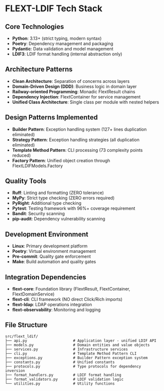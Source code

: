 # FLEXT-LDIF Tech Stack

## Core Technologies

- **Python**: 3.13+ (strict typing, modern syntax)
- **Poetry**: Dependency management and packaging
- **Pydantic**: Data validation and model management
- **LDIF3**: LDIF format handling (internal abstraction only)

## Architecture Patterns

- **Clean Architecture**: Separation of concerns across layers
- **Domain-Driven Design (DDD)**: Business logic in domain layer
- **Railway-oriented Programming**: Monadic FlextResult chains
- **Dependency Injection**: FlextContainer for service management
- **Unified Class Architecture**: Single class per module with nested helpers

## Design Patterns Implemented

- **Builder Pattern**: Exception handling system (127+ lines duplication eliminated)
- **Strategy Pattern**: Exception handling strategies (all duplication eliminated)
- **Template Method Pattern**: CLI processing (73 complexity points reduced)
- **Factory Pattern**: Unified object creation through FlextLDIFModels.Factory

## Quality Tools

- **Ruff**: Linting and formatting (ZERO tolerance)
- **MyPy**: Strict type checking (ZERO errors required)
- **PyRight**: Additional type checking
- **Pytest**: Testing framework with 96%+ coverage requirement
- **Bandit**: Security scanning
- **pip-audit**: Dependency vulnerability scanning

## Development Environment

- **Linux**: Primary development platform
- **Poetry**: Virtual environment management
- **Pre-commit**: Quality gate enforcement
- **Make**: Build automation and quality gates

## Integration Dependencies

- **flext-core**: Foundation library (FlextResult, FlextContainer, FlextDomainService)
- **flext-cli**: CLI framework (NO direct Click/Rich imports)
- **flext-ldap**: LDAP operations integration
- **flext-observability**: Monitoring and logging

## File Structure

```
src/flext_ldif/
├── api.py                     # Application layer - unified LDIF API
├── models.py                  # Domain entities and value objects
├── services.py                # Infrastructure services
├── cli.py                     # Template Method Pattern CLI
├── exceptions.py              # Builder Pattern exception system
├── constants.py               # Unified constants
├── protocols.py               # Type protocols for dependency inversion
├── format_handlers.py         # LDIF format handling
├── format_validators.py       # LDIF validation logic
└── utilities.py               # Utility functions
```
